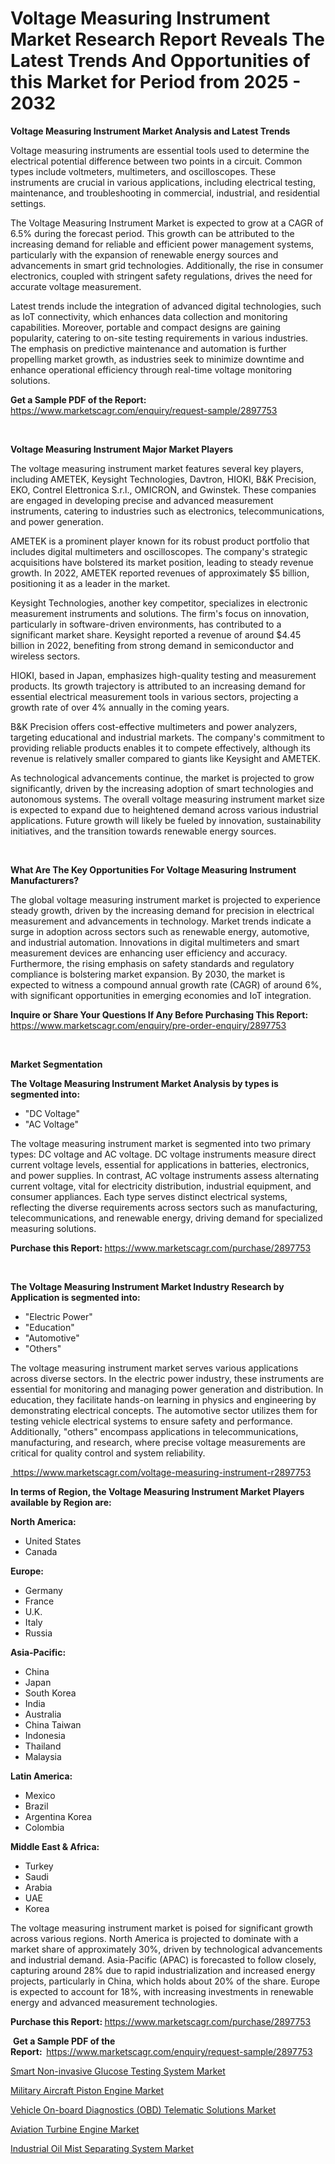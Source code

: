 <p><h1>Voltage Measuring Instrument Market Research Report Reveals The Latest Trends And Opportunities of this Market for Period from 2025 - 2032</h1></p><p><strong>Voltage Measuring Instrument Market Analysis and Latest Trends</strong></p>
<p><p>Voltage measuring instruments are essential tools used to determine the electrical potential difference between two points in a circuit. Common types include voltmeters, multimeters, and oscilloscopes. These instruments are crucial in various applications, including electrical testing, maintenance, and troubleshooting in commercial, industrial, and residential settings.</p><p>The Voltage Measuring Instrument Market is expected to grow at a CAGR of 6.5% during the forecast period. This growth can be attributed to the increasing demand for reliable and efficient power management systems, particularly with the expansion of renewable energy sources and advancements in smart grid technologies. Additionally, the rise in consumer electronics, coupled with stringent safety regulations, drives the need for accurate voltage measurement.</p><p>Latest trends include the integration of advanced digital technologies, such as IoT connectivity, which enhances data collection and monitoring capabilities. Moreover, portable and compact designs are gaining popularity, catering to on-site testing requirements in various industries. The emphasis on predictive maintenance and automation is further propelling market growth, as industries seek to minimize downtime and enhance operational efficiency through real-time voltage monitoring solutions.</p></p>
<p><strong>Get a Sample PDF of the Report:&nbsp;</strong> <a href="https://www.marketscagr.com/enquiry/request-sample/2897753?utm_campaign=1166&utm_medium=2&utm_source=Github&utm_content=ia&utm_term=15032025&utm_id=voltage-measuring-instrument">https://www.marketscagr.com/enquiry/request-sample/2897753</a></p>
<p>&nbsp;</p>
<p><strong>Voltage Measuring Instrument Major Market Players</strong></p>
<p><p>The voltage measuring instrument market features several key players, including AMETEK, Keysight Technologies, Davtron, HIOKI, B&K Precision, EKO, Contrel Elettronica S.r.l., OMICRON, and Gwinstek. These companies are engaged in developing precise and advanced measurement instruments, catering to industries such as electronics, telecommunications, and power generation.</p><p>AMETEK is a prominent player known for its robust product portfolio that includes digital multimeters and oscilloscopes. The company's strategic acquisitions have bolstered its market position, leading to steady revenue growth. In 2022, AMETEK reported revenues of approximately $5 billion, positioning it as a leader in the market.</p><p>Keysight Technologies, another key competitor, specializes in electronic measurement instruments and solutions. The firm's focus on innovation, particularly in software-driven environments, has contributed to a significant market share. Keysight reported a revenue of around $4.45 billion in 2022, benefiting from strong demand in semiconductor and wireless sectors.</p><p>HIOKI, based in Japan, emphasizes high-quality testing and measurement products. Its growth trajectory is attributed to an increasing demand for essential electrical measurement tools in various sectors, projecting a growth rate of over 4% annually in the coming years.</p><p>B&K Precision offers cost-effective multimeters and power analyzers, targeting educational and industrial markets. The company's commitment to providing reliable products enables it to compete effectively, although its revenue is relatively smaller compared to giants like Keysight and AMETEK.</p><p>As technological advancements continue, the market is projected to grow significantly, driven by the increasing adoption of smart technologies and autonomous systems. The overall voltage measuring instrument market size is expected to expand due to heightened demand across various industrial applications. Future growth will likely be fueled by innovation, sustainability initiatives, and the transition towards renewable energy sources.</p></p>
<p>&nbsp;</p>
<p><strong>What Are The Key Opportunities For Voltage Measuring Instrument Manufacturers?</strong></p>
<p><p>The global voltage measuring instrument market is projected to experience steady growth, driven by the increasing demand for precision in electrical measurement and advancements in technology. Market trends indicate a surge in adoption across sectors such as renewable energy, automotive, and industrial automation. Innovations in digital multimeters and smart measurement devices are enhancing user efficiency and accuracy. Furthermore, the rising emphasis on safety standards and regulatory compliance is bolstering market expansion. By 2030, the market is expected to witness a compound annual growth rate (CAGR) of around 6%, with significant opportunities in emerging economies and IoT integration.</p></p>
<p><strong>Inquire or Share Your Questions If Any Before Purchasing This Report:</strong> <a href="https://www.marketscagr.com/enquiry/pre-order-enquiry/2897753?utm_campaign=1166&utm_medium=2&utm_source=Github&utm_content=ia&utm_term=15032025&utm_id=voltage-measuring-instrument">https://www.marketscagr.com/enquiry/pre-order-enquiry/2897753</a></p>
<p>&nbsp;</p>
<p><strong>Market Segmentation</strong></p>
<p><strong>The Voltage Measuring Instrument Market Analysis by types is segmented into:</strong></p>
<p><ul><li>"DC Voltage"</li><li>"AC Voltage"</li></ul></p>
<p><p>The voltage measuring instrument market is segmented into two primary types: DC voltage and AC voltage. DC voltage instruments measure direct current voltage levels, essential for applications in batteries, electronics, and power supplies. In contrast, AC voltage instruments assess alternating current voltage, vital for electricity distribution, industrial equipment, and consumer appliances. Each type serves distinct electrical systems, reflecting the diverse requirements across sectors such as manufacturing, telecommunications, and renewable energy, driving demand for specialized measuring solutions.</p></p>
<p><strong>Purchase this Report:&nbsp;</strong><a href="https://www.marketscagr.com/purchase/2897753?utm_campaign=1166&utm_medium=2&utm_source=Github&utm_content=ia&utm_term=15032025&utm_id=voltage-measuring-instrument">https://www.marketscagr.com/purchase/2897753</a></p>
<p>&nbsp;</p>
<p><strong>The Voltage Measuring Instrument Market Industry Research by Application is segmented into:</strong></p>
<p><ul><li>"Electric Power"</li><li>"Education"</li><li>"Automotive"</li><li>"Others"</li></ul></p>
<p><p>The voltage measuring instrument market serves various applications across diverse sectors. In the electric power industry, these instruments are essential for monitoring and managing power generation and distribution. In education, they facilitate hands-on learning in physics and engineering by demonstrating electrical concepts. The automotive sector utilizes them for testing vehicle electrical systems to ensure safety and performance. Additionally, "others" encompass applications in telecommunications, manufacturing, and research, where precise voltage measurements are critical for quality control and system reliability.</p></p>
<p><a href="https://www.marketscagr.com/voltage-measuring-instrument-r2897753?utm_campaign=1166&utm_medium=2&utm_source=Github&utm_content=ia&utm_term=15032025&utm_id=voltage-measuring-instrument">&nbsp;https://www.marketscagr.com/voltage-measuring-instrument-r2897753</a></p>
<p><strong>In terms of Region, the Voltage Measuring Instrument Market Players available by Region are:</strong></p>
<p>
    <p> <strong> North America: </strong>
        <ul>
            <li>United States</li>
            <li>Canada</li>
        </ul>
        </p> 
    <p> <strong> Europe: </strong>
        <ul>
            <li>Germany</li>
            <li>France</li>
            <li>U.K.</li>
            <li>Italy</li>
            <li>Russia</li>
        </ul>
        </p> 
    <p> <strong> Asia-Pacific: </strong>
        <ul>
            <li>China</li>
            <li>Japan</li>
            <li>South Korea</li>
            <li>India</li>
            <li>Australia</li>
            <li>China Taiwan</li>
            <li>Indonesia</li>
            <li>Thailand</li>
            <li>Malaysia</li>
        </ul>
        </p> 
    <p> <strong> Latin America: </strong>
        <ul>
            <li>Mexico</li>
            <li>Brazil</li>
            <li>Argentina Korea</li>
            <li>Colombia</li>
        </ul>
        </p> 
    <p> <strong> Middle East & Africa: </strong>
        <ul>
            <li>Turkey</li>
            <li>Saudi</li>
            <li>Arabia</li>
            <li>UAE</li>
            <li>Korea</li>
        </ul>
    </p>
    </p>
<p><p>The voltage measuring instrument market is poised for significant growth across various regions. North America is projected to dominate with a market share of approximately 30%, driven by technological advancements and industrial demand. Asia-Pacific (APAC) is forecasted to follow closely, capturing around 28% due to rapid industrialization and increased energy projects, particularly in China, which holds about 20% of the share. Europe is expected to account for 18%, with increasing investments in renewable energy and advanced measurement technologies.</p></p>
<p><strong>Purchase this Report: </strong><a href="https://www.marketscagr.com/purchase/2897753?utm_campaign=1166&utm_medium=2&utm_source=Github&utm_content=ia&utm_term=15032025&utm_id=voltage-measuring-instrument">https://www.marketscagr.com/purchase/2897753</a></p>
<p>&nbsp;<strong>Get a Sample PDF of the Report:&nbsp;&nbsp;</strong><a href="https://www.marketscagr.com/enquiry/request-sample/2897753?utm_campaign=1166&utm_medium=2&utm_source=Github&utm_content=ia&utm_term=15032025&utm_id=voltage-measuring-instrument">https://www.marketscagr.com/enquiry/request-sample/2897753</a></p>
<p><strong></strong></p>
<p><p><a href="https://github.com/oliffzillamv/Market-Research-Report-List-1/blob/main/smart-non-invasive-glucose-testing-system-market.md?utm_campaign=1166&utm_medium=2&utm_source=Github&utm_content=ia&utm_term=15032025&utm_id=voltage-measuring-instrument">Smart Non-invasive Glucose Testing System Market</a></p><p><a href="https://github.com/nacarnzina/Market-Research-Report-List-1/blob/main/military-aircraft-piston-engine-market.md?utm_campaign=1166&utm_medium=2&utm_source=Github&utm_content=ia&utm_term=15032025&utm_id=voltage-measuring-instrument">Military Aircraft Piston Engine Market</a></p><p><a href="https://github.com/giulyankela/Market-Research-Report-List-1/blob/main/vehicle-on-board-diagnostics-obd-telematic-solutions-market.md?utm_campaign=1166&utm_medium=2&utm_source=Github&utm_content=ia&utm_term=15032025&utm_id=voltage-measuring-instrument">Vehicle On-board Diagnostics (OBD) Telematic Solutions Market</a></p><p><a href="https://github.com/aaryaheron0c/Market-Research-Report-List-1/blob/main/aviation-turbine-engine-market.md?utm_campaign=1166&utm_medium=2&utm_source=Github&utm_content=ia&utm_term=15032025&utm_id=voltage-measuring-instrument">Aviation Turbine Engine Market</a></p><p><a href="https://github.com/seyalshudae7/Market-Research-Report-List-1/blob/main/industrial-oil-mist-separating-system-market.md?utm_campaign=1166&utm_medium=2&utm_source=Github&utm_content=ia&utm_term=15032025&utm_id=voltage-measuring-instrument">Industrial Oil Mist Separating System Market</a></p></p>